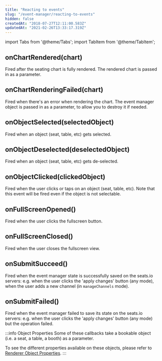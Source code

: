 ```yaml
---
title: "Reacting to events"
slug: "/event-manager/reacting-to-events"
hidden: false
createdAt: "2018-07-27T12:11:00.583Z"
updatedAt: "2021-02-26T13:33:17.319Z"
---
```


import Tabs from '@theme/Tabs';
import TabItem from '@theme/TabItem';

## onChartRendered(chart)
Fired after the seating chart is fully rendered. The rendered chart is passed in as a parameter.

## onChartRenderingFailed(chart)
Fired when there's an error when rendering the chart.
The event manager object is passed in as a parameter, to allow you to destroy it if needed.

## onObjectSelected(selectedObject)
Fired when an object (seat, table, etc) gets selected.

## onObjectDeselected(deselectedObject)
Fired when an object (seat, table, etc) gets de-selected.

## onObjectClicked(clickedObject)
Fired when the user clicks or taps on an object (seat, table, etc). Note that this event will be fired even if the object is not selectable.

## onFullScreenOpened()
Fired when the user clicks the fullscreen button. 

## onFullScreenClosed()
Fired when the user closes the fullscreen view. 

## onSubmitSucceed()
Fired when the event manager state is successfully saved on the seats.io servers: e.g. when the user clicks the 'apply changes' button (any mode), when the user adds a new channel (in `manageChannels` mode).

## onSubmitFailed()
Fired when the event manager failed to save its state on the seats.io servers: e.g. when the user clicks the 'apply changes' button (any mode) but the operation failed. 


:::info Object Properties
Some of these callbacks take a bookable object (i.e. a seat, a table, a booth)  as a parameter.

To see the different properties available on these objects, please refer to [Renderer Object Properties](doc:renderer-object-properties).
:::

